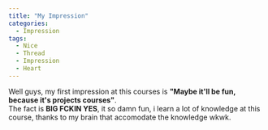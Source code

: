```yaml
---
title: "My Impression"
categories:
  - Impression
tags:
  - Nice
  - Thread
  - Impression
  - Heart
---
```


  Well guys, my first impression at this courses is **"Maybe it'll be fun, because it's projects courses"**. <br>
The fact is **BIG FCKIN YES**, it so damn fun, i learn a lot of knowledge at this course, thanks to my brain that accomodate the knowledge wkwk.